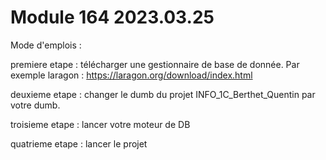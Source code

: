 # Module 164 2023.03.25


Mode d'emplois :

premiere etape : télécharger une gestionnaire de base de donnée. Par exemple laragon : https://laragon.org/download/index.html

deuxieme etape : changer le dumb du projet INFO_1C_Berthet_Quentin par votre dumb. 

troisieme etape : lancer votre moteur de DB

quatrieme etape : lancer le projet